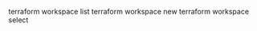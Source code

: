 terraform workspace list
terraform workspace new <worspacename>
terraform workspace select <worspacename>